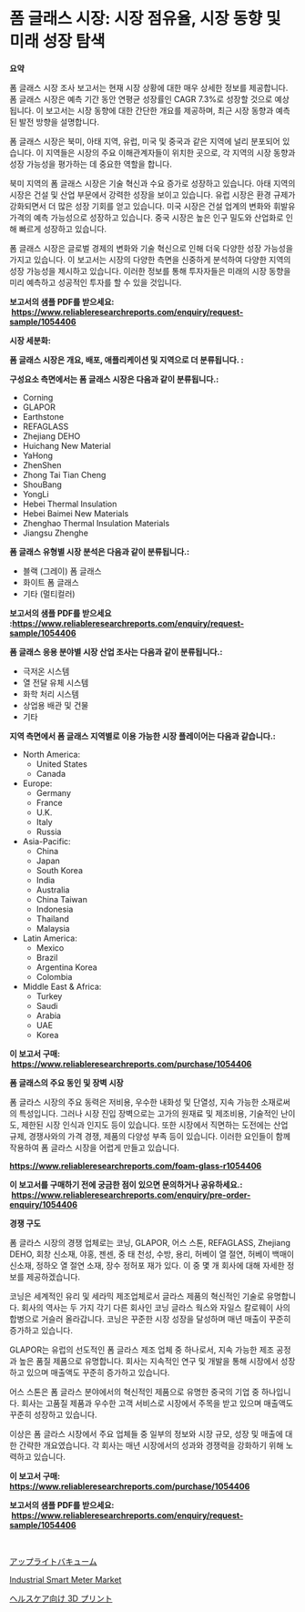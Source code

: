 <p><h1>폼 글래스 시장: 시장 점유율, 시장 동향 및 미래 성장 탐색</h1></p><p><strong>요약</strong></p>
<p><p>폼 글래스 시장 조사 보고서는 현재 시장 상황에 대한 매우 상세한 정보를 제공합니다. 폼 글래스 시장은 예측 기간 동안 연평균 성장률인 CAGR 7.3%로 성장할 것으로 예상됩니다. 이 보고서는 시장 동향에 대한 간단한 개요를 제공하며, 최근 시장 동향과 예측된 발전 방향을 설명합니다.</p><p>폼 글래스 시장은 북미, 아태 지역, 유럽, 미국 및 중국과 같은 지역에 널리 분포되어 있습니다. 이 지역들은 시장의 주요 이해관계자들이 위치한 곳으로, 각 지역의 시장 동향과 성장 가능성을 평가하는 데 중요한 역할을 합니다.</p><p>북미 지역의 폼 글래스 시장은 기술 혁신과 수요 증가로 성장하고 있습니다. 아태 지역의 시장은 건설 및 산업 부문에서 강력한 성장을 보이고 있습니다. 유럽 시장은 환경 규제가 강화되면서 더 많은 성장 기회를 얻고 있습니다. 미국 시장은 건설 업계의 변화와 휘발유 가격의 예측 가능성으로 성장하고 있습니다. 중국 시장은 높은 인구 밀도와 산업화로 인해 빠르게 성장하고 있습니다.</p><p>폼 글래스 시장은 글로벌 경제의 변화와 기술 혁신으로 인해 더욱 다양한 성장 가능성을 가지고 있습니다. 이 보고서는 시장의 다양한 측면을 신중하게 분석하여 다양한 지역의 성장 가능성을 제시하고 있습니다. 이러한 정보를 통해 투자자들은 미래의 시장 동향을 미리 예측하고 성공적인 투자를 할 수 있을 것입니다.</p></p>
<p><strong>보고서의 샘플 PDF를 받으세요: &nbsp;<a href="https://www.reliableresearchreports.com/enquiry/request-sample/1054406">https://www.reliableresearchreports.com/enquiry/request-sample/1054406</a></strong></p>
<p><strong>시장 세분화:</strong></p>
<p><strong> 폼 글래스 시장은 개요, 배포, 애플리케이션 및 지역으로 더 분류됩니다. :</strong></p>
<p><strong>구성요소 측면에서는 폼 글래스 시장은 다음과 같이 분류됩니다.:</strong></p>
<p><ul><li>Corning</li><li>GLAPOR</li><li>Earthstone</li><li>REFAGLASS</li><li>Zhejiang DEHO</li><li>Huichang New Material</li><li>YaHong</li><li>ZhenShen</li><li>Zhong Tai Tian Cheng</li><li>ShouBang</li><li>YongLi</li><li>Hebei Thermal Insulation</li><li>Hebei Baimei New Materials</li><li>Zhenghao Thermal Insulation Materials</li><li>Jiangsu Zhenghe</li></ul></p>
<p><strong> 폼 글래스 유형별 시장 분석은 다음과 같이 분류됩니다.:</strong></p>
<p><ul><li>블랙 (그레이) 폼 글래스</li><li>화이트 폼 글래스</li><li>기타 (멀티컬러)</li></ul></p>
<p><strong>보고서의 샘플 PDF를 받으세요 :<a href="https://www.reliableresearchreports.com/enquiry/request-sample/1054406">https://www.reliableresearchreports.com/enquiry/request-sample/1054406</a></strong></p>
<p><strong> 폼 글래스 응용 분야별 시장 산업 조사는 다음과 같이 분류됩니다.:</strong></p>
<p><ul><li>극저온 시스템</li><li>열 전달 유체 시스템</li><li>화학 처리 시스템</li><li>상업용 배관 및 건물</li><li>기타</li></ul></p>
<p><strong>지역 측면에서 폼 글래스 지역별로 이용 가능한 시장 플레이어는 다음과 같습니다.:</strong></p>
<p><ul>
    <li>
        North America:
        <ul>
            <li>United States</li>
            <li>Canada</li>
        </ul>
    </li>
    <li>
        Europe:
        <ul>
            <li>Germany</li>
            <li>France</li>
            <li>U.K.</li>
            <li>Italy</li>
            <li>Russia</li>
        </ul>
    </li>
    <li>
        Asia-Pacific:
        <ul>
            <li>China</li>
            <li>Japan</li>
            <li>South Korea</li>
            <li>India</li>
            <li>Australia</li>
            <li>China Taiwan</li>
            <li>Indonesia</li>
            <li>Thailand</li>
            <li>Malaysia</li>
        </ul>
    </li>
    <li>
        Latin America:
        <ul>
            <li>Mexico</li>
            <li>Brazil</li>
            <li>Argentina Korea</li>
            <li>Colombia</li>
        </ul>
    </li>
    <li>
        Middle East & Africa:
        <ul>
            <li>Turkey</li>
            <li>Saudi</li>
            <li>Arabia</li>
            <li>UAE</li>
            <li>Korea</li>
        </ul>
    </li>
    </ul></p>
<p><strong>이 보고서 구매: &nbsp;<a href="https://www.reliableresearchreports.com/purchase/1054406">https://www.reliableresearchreports.com/purchase/1054406</a></strong></p>
<p><strong>폼 글래스의 주요 동인 및 장벽 시장</strong></p>
<p><p>폼 글라스 시장의 주요 동력은 저비용, 우수한 내화성 및 단열성, 지속 가능한 소재로써의 특성입니다. 그러나 시장 진입 장벽으로는 고가의 원재료 및 제조비용, 기술적인 난이도, 제한된 시장 인식과 인지도 등이 있습니다. 또한 시장에서 직면하는 도전에는 산업 규제, 경쟁사와의 가격 경쟁, 제품의 다양성 부족 등이 있습니다. 이러한 요인들이 함께 작용하여 폼 글라스 시장을 어렵게 만들고 있습니다.</p></p>
<p><strong><a href="https://www.reliableresearchreports.com/foam-glass-r1054406">https://www.reliableresearchreports.com/foam-glass-r1054406</a></strong></p>
<p><strong>이 보고서를 구매하기 전에 궁금한 점이 있으면 문의하거나 공유하세요.: &nbsp;<a href="https://www.reliableresearchreports.com/enquiry/pre-order-enquiry/1054406">https://www.reliableresearchreports.com/enquiry/pre-order-enquiry/1054406</a></strong></p>
<p><strong>경쟁 구도</strong></p>
<p><p>폼 글라스 시장의 경쟁 업체로는 코닝, GLAPOR, 어스 스톤, REFAGLASS, Zhejiang DEHO, 회창 신소재, 야홍, 젠센, 중 태 천성, 수방, 용리, 허베이 열 절연, 허베이 백매이 신소재, 정하오 열 절연 소재, 장수 정허포 재가 있다. 이 중 몇 개 회사에 대해 자세한 정보를 제공하겠습니다. </p><p>코닝은 세계적인 유리 및 세라믹 제조업체로서 글라스 제품의 혁신적인 기술로 유명합니다. 회사의 역사는 두 가지 각기 다른 회사인 코닝 글라스 웍스와 자일스 칼로웨이 사의 합병으로 거슬러 올라갑니다. 코닝은 꾸준한 시장 성장을 달성하며 매년 매출이 꾸준히 증가하고 있습니다.</p><p>GLAPOR는 유럽의 선도적인 폼 글라스 제조 업체 중 하나로서, 지속 가능한 제조 공정과 높은 품질 제품으로 유명합니다. 회사는 지속적인 연구 및 개발을 통해 시장에서 성장하고 있으며 매출액도 꾸준히 증가하고 있습니다.</p><p>어스 스톤은 폼 글라스 분야에서의 혁신적인 제품으로 유명한 중국의 기업 중 하나입니다. 회사는 고품질 제품과 우수한 고객 서비스로 시장에서 주목을 받고 있으며 매출액도 꾸준히 성장하고 있습니다.</p><p>이상은 폼 글라스 시장에서 주요 업체들 중 일부의 정보와 시장 규모, 성장 및 매출에 대한 간략한 개요였습니다. 각 회사는 매년 시장에서의 성과와 경쟁력을 강화하기 위해 노력하고 있습니다.</p></p>
<p><strong>이 보고서 구매: &nbsp; <a href="https://www.reliableresearchreports.com/purchase/1054406">https://www.reliableresearchreports.com/purchase/1054406</a></strong></p>
<p><strong>보고서의 샘플 PDF를 받으세요: &nbsp;<a href="https://www.reliableresearchreports.com/enquiry/request-sample/1054406">https://www.reliableresearchreports.com/enquiry/request-sample/1054406</a></strong><strong></strong></p>
<p>&nbsp;</p>
<p><p><a href="https://github.com/marbadji/Market-Research-Report-List-1/blob/main/857824131847.md">アップライトバキューム</a></p><p><a href="https://github.com/mancsybtousav/Market-Research-Report-List-2/blob/main/industrial-smart-meter-market.md">Industrial Smart Meter Market</a></p><p><a href="https://github.com/KaydenJohns1964/Market-Research-Report-List-1/blob/main/592419731848.md">ヘルスケア向け 3D プリント</a></p></p>